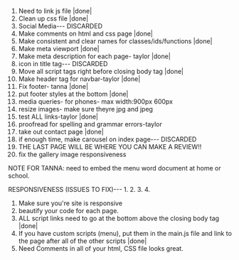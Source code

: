 1.  Need to link js file |done|
2.  Clean up css file |done|
3.  Social Media--- DISCARDED
4.  Make comments on html and css page |done|
5.  Make consistent and clear names for classes/ids/functions |done|
6.  Make meta viewport |done|
7.  Make meta description for each page- taylor |done|
8.  icon in title tag--- DISCARDED
9.  Move all script tags right before closing body tag |done|
10. Make header tag for navbar-taylor |done|
11. Fix footer- tanna |done|
12. put footer styles at the bottom |done|
13. media queries- for phones- max width:900px  600px
14. resize images- make sure theyre jpg and jpeg
15. test ALL links-taylor  |done|
16. proofread for spelling and grammar errors-taylor
17. take out contact page |done|
18. if enough time, make carousel on index page--- DISCARDED
19. THE LAST PAGE WILL BE WHERE YOU CAN MAKE A REVIEW!!
20. fix the gallery image responsiveness



NOTE FOR TANNA: need to embed the menu word document at home or school.

RESPONSIVENESS (ISSUES TO FIX)---
1.
2.
3.
4.


1. Make sure you're site is responsive
2. beautify your code for each page.
3. ALL script links need to go at the bottom above the closing body tag |done|
4. If you have custom scripts (menu), put them in the main.js file and link to the page after all of the other scripts |done|
5. Need Comments in all of your html, CSS file looks great.